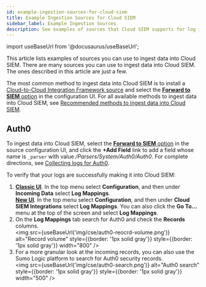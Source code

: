 ```yaml
---
id: example-ingestion-sources-for-cloud-siem
title: Example Ingestion Sources for Cloud SIEM
sidebar_label: Example Ingestion Sources
description: See examples of sources that Cloud SIEM supports for log ingestion.
---
```


import useBaseUrl from '@docusaurus/useBaseUrl';

This article lists examples of sources you can use to ingest data into Cloud SIEM. There are many sources you can use to ingest data into Cloud SIEM. The ones described in this article are just a few.

The most common method to ingest data into Cloud SIEM is to install a [Cloud-to-Cloud Integration Framework source](/docs/send-data/hosted-collectors/cloud-to-cloud-integration-framework/) and select the [**Forward to SIEM** option](/docs/c2c/info/#metadata-fields) in the configuration UI. For all available methods to ingest data into Cloud SIEM, see [Recommended methods to ingest data into Cloud SIEM](/docs/cse/ingestion/cse-ingestion-best-practices/#recommended-methods-to-ingest-data-into-cloud-siem).

## Auth0

To ingest data into Cloud SIEM, select the [**Forward to SIEM** option](/docs/c2c/info/#metadata-fields) in the source configuration UI, and click the **+Add Field** link to add a field whose name is `_parser` with value */Parsers/System/Auth0/Auth0*. For complete directions, see [Collecting logs for Auth0](/docs/integrations/saml/auth0/#collecting-logs-for-auth0).

To verify that your logs are successfully making it into Cloud SIEM:
1. [**Classic UI**](/docs/get-started/sumo-logic-ui-classic). In the top menu select **Configuration**, and then under **Incoming Data** select **Log Mappings**. <br/>[**New UI**](/docs/get-started/sumo-logic-ui). In the top menu select **Configuration**, and then under **Cloud SIEM Integrations** select **Log Mappings**. You can also click the **Go To...** menu at the top of the screen and select **Log Mappings**.  
1. On the **Log Mappings** tab search for Auth0 and check the **Records** columns.<br/><img src={useBaseUrl('img/cse/auth0-reocrd-volume.png')} alt="Record volume" style={{border: '1px solid gray'}} style={{border: '1px solid gray'}} width="800" />
1. For a more granular look at the incoming records, you can also use the Sumo Logic platform to search for Auth0 security records.<br/><img src={useBaseUrl('img/cse/auth0-search.png')} alt="Auth0 search" style={{border: '1px solid gray'}} style={{border: '1px solid gray'}} width="500" />




